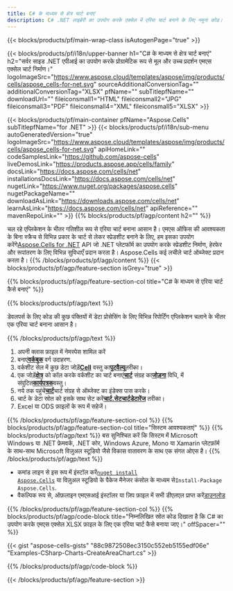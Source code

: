 ```yaml
---
title: C# के माध्यम से क्षेत्र चार्ट बनाएं
description: C# .NET लाइब्रेरी का उपयोग करके एक्सेल में एरिया चार्ट बनाने के लिए नमूना कोड। VB.NET, Asp.NET या किसी .NET आधारित एप्लिकेशन के भीतर MS Excel में एरिया चार्ट बनाने के लिए इस कोड का उपयोग करें।
---
```

{{< blocks/products/pf/main-wrap-class isAutogenPage="true" >}}

{{< blocks/products/pf/i18n/upper-banner h1="C# के माध्यम से क्षेत्र चार्ट बनाएं" h2="सर्वर साइड .NET एपीआई का उपयोग करके प्रोग्रामेटिक रूप से मूल और उच्च प्रदर्शन एमएस एक्सेल चार्ट निर्माण।" logoImageSrc="https://www.aspose.cloud/templates/aspose/img/products/cells/aspose_cells-for-net.svg" sourceAdditionalConversionTag="" additionalConversionTag="XLSX" pfName="" subTitlepfName="" downloadUrl="" fileiconsmall1="HTML" fileiconsmall2="JPG" fileiconsmall3="PDF" fileiconsmall4="XML" fileiconsmall5="XLSX" >}}

{{< blocks/products/pf/main-container pfName="Aspose.Cells" subTitlepfName="for .NET" >}}
{{< blocks/products/pf/i18n/sub-menu autoGeneratedVersion="true" logoImageSrc="https://www.aspose.cloud/templates/aspose/img/products/cells/aspose_cells-for-net.svg" apiHomeLink="" codeSamplesLink="https://github.com/aspose-cells" liveDemosLink="https://products.aspose.app/cells/family" docsLink="https://docs.aspose.com/cells/net" installationsDocsLink="https://docs.aspose.com/cells/net" nugetLink="https://www.nuget.org/packages/aspose.cells" nugetPackageName="" downloadAsLink="https://downloads.aspose.com/cells/net" learnAsLink="https://docs.aspose.com/cells/net" apiReference="" mavenRepoLink="" >}}
{{% blocks/products/pf/agp/content h2="" %}}

चल रहे एप्लिकेशन के भीतर गतिशील रूप से एरिया चार्ट बनाना आसान है। एमएस ऑफिस की आवश्यकता के बिना स्क्रैच से विभिन्न प्रकार के चार्ट से लेकर स्प्रेडशीट बनाने के लिए, हम इसका उपयोग करेंगे[Aspose.Cells for .NET](https://products.aspose.com/cells/net) API जो .NET प्लेटफॉर्म का उपयोग करके स्प्रेडशीट निर्माण, हेरफेर और रूपांतरण के लिए विभिन्न सुविधाएँ प्रदान करता है। Aspose.Cells कई लचीले चार्ट ऑब्जेक्ट प्रदान करता है।
{{% /blocks/products/pf/agp/content %}}
{{< blocks/products/pf/agp/feature-section isGrey="true" >}}

{{% blocks/products/pf/agp/feature-section-col title="C# के माध्यम से एरिया चार्ट कैसे बनाएं" %}}

{{% blocks/products/pf/agp/text %}}

डेवलपर्स के लिए कोड की कुछ पंक्तियों में डेटा प्रोसेसिंग के लिए विभिन्न रिपोर्टिंग एप्लिकेशन चलाने के भीतर एक एरिया चार्ट बनाना आसान है।

{{% /blocks/products/pf/agp/text %}}

1. अपनी क्लास फ़ाइल में नेमस्पेस शामिल करें
1.  बनाएं[**वर्कबुक**](https://reference.aspose.com/cells/net/aspose.cells/workbook) वर्ग उदाहरण.
1.  वर्कशीट सेल में कुछ डेटा जोड़ें[**Cell**](https://reference.aspose.com/cells/net/aspose.cells/cell) वस्तु का[**पुटवैल्यू**](https://reference.aspose.com/cells/net/aspose.cells/cell/methods/putvalue/index)तरीका।
1.  एक जोड़ें[**क्षेत्र**](https://reference.aspose.com/cells/net/aspose.cells.charts/charttype) को कॉल करके वर्कशीट का चार्ट बनाएं[**चार्ट**](https://reference.aspose.com/cells/net/aspose.cells.charts/chartcollection) संग्रह का[**जोड़ना**](https://reference.aspose.com/cells/net/aspose.cells.charts/chartcollection/methods/add) विधि, में संपुटित[**कार्यपत्रक**](https://reference.aspose.com/cells/net/aspose.cells/worksheet)वस्तु।
1.  नये तक पहुंचें[**चार्ट**](https://reference.aspose.com/cells/net/aspose.cells.charts/chart)चार्ट संग्रह से ऑब्जेक्ट का इंडेक्स पास करके।
1.  चार्ट के डेटा स्रोत को इसके साथ सेट करें[**चार्ट.सेटचार्टडेटारेंज**](https://https://reference.aspose.com/cells/net/aspose.cells.charts/chart/methods/setchartdatarange) तरीका।
1. Excel या ODS फ़ाइलों के रूप में सहेजें।

{{% /blocks/products/pf/agp/feature-section-col %}}
{{% blocks/products/pf/agp/feature-section-col title="सिस्टम आवश्यकताएं" %}}
{{% blocks/products/pf/agp/text %}}
बस सुनिश्चित करें कि सिस्टम में Microsoft Windows या .NET फ्रेमवर्क, .NET कोर, Windows Azure, Mono या Xamarin प्लेटफ़ॉर्म के साथ-साथ Microsoft विज़ुअल स्टूडियो जैसे विकास वातावरण के साथ एक संगत ओएस है।
{{% /blocks/products/pf/agp/text %}}
-  कमांड लाइन से इस रूप में इंस्टॉल करें<code><a href="https://downloads.aspose.com/cells/net">nuget install Aspose.Cells</a></code> या विज़ुअल स्टूडियो के पैकेज मैनेजर कंसोल के माध्यम से<code>Install-Package Aspose.Cells</code>.
-  वैकल्पिक रूप से, ऑफ़लाइन एमएसआई इंस्टॉलर या ज़िप फ़ाइल में सभी डीएलएल प्राप्त करें<a href="https://downloads.aspose.com/cells/net">डाउनलोड</a>

{{% /blocks/products/pf/agp/feature-section-col %}}
{{% blocks/products/pf/agp/code-block title="निम्नलिखित स्रोत कोड दिखाता है कि C# का उपयोग करके एमएस एक्सेल XLSX फ़ाइल के लिए एक एरिया चार्ट कैसे बनाया जाए।" offSpacer="" %}}

{{< gist "aspose-cells-gists" "88c9872508ec3150c552eb5155edf06e" "Examples-CSharp-Charts-CreateAreaChart.cs" >}}

{{% /blocks/products/pf/agp/code-block %}}

{{< /blocks/products/pf/agp/feature-section >}}

<!-- aboutfile Starts -->
